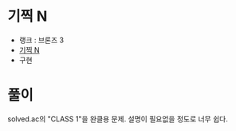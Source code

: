 # 기찍 N

- 랭크 : 브론즈 3
- [기찍 N](https://www.acmicpc.net/problem/2742)
- 구현

# 풀이

solved.ac의 "CLASS 1"을 완클용 문제. 설명이 필요없을 정도로 너무 쉽다.